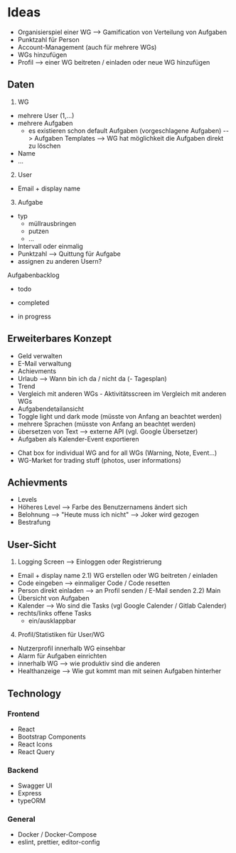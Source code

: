 # Ideas
- Organisierspiel einer WG --> Gamification von Verteilung von Aufgaben
- Punktzahl für Person 
- Account-Management (auch für mehrere WGs)
- WGs hinzufügen
- Profil --> einer WG beitreten / einladen oder neue WG hinzufügen

## Daten

1) WG
- mehrere User (1,...)
- mehrere Aufgaben 
    - es existieren schon default Aufgaben (vorgeschlagene Aufgaben) --> Aufgaben Templates
                                --> WG hat möglichkeit die Aufgaben direkt zu löschen
- Name
- ...

2) User
- Email + display name
3) Aufgabe
- typ 
    - müllrausbringen
    - putzen
    - ...
- Intervall oder einmalig
- Punktzahl
--> Quittung für Aufgabe
- assignen zu anderen Usern?

Aufgabenbacklog
- todo

- completed
- in progress

## Erweiterbares Konzept
- Geld verwalten
- E-Mail verwaltung
- Achievments
- Urlaub --> Wann bin ich da / nicht da
(- Tagesplan)
- Trend 
- Vergleich mit anderen WGs - Aktivitätsscreen im Vergleich mit anderen WGs 
- Aufgabendetailansicht
- Toggle light und dark mode (müsste von Anfang an beachtet werden)
- mehrere Sprachen (müsste von Anfang an beachtet werden)
- übersetzen von Text --> externe API (vgl. Google Übersetzer)
- Aufgaben als Kalender-Event exportieren

+ Chat box for individual WG and for all WGs (Warning, Note, Event...)
+ WG-Market for trading stuff (photos, user informations)

## Achievments
- Levels
- Höheres Level --> Farbe des Benutzernamens ändert sich
- Belohnung --> "Heute muss ich nicht" --> Joker wird gezogen
- Bestrafung

## User-Sicht
1) Logging Screen
--> Einloggen oder Registrierung
- Email + display name
2.1) WG erstellen oder WG beitreten / einladen
- Code eingeben --> einmaliger Code / Code resetten
- Person direkt einladen --> an Profil senden / E-Mail senden
2.2) Main
- Übersicht von Aufgaben
- Kalender --> Wo sind die Tasks (vgl Google Calender / Gitlab Calender) 
- rechts/links offene Tasks 
    - ein/ausklappbar
4) Profil/Statistiken für User/WG 
- Nutzerprofil innerhalb WG einsehbar
- Alarm für Aufgaben einrichten
- innerhalb WG --> wie produktiv sind die anderen
- Healthanzeige --> Wie gut kommt man mit seinen Aufgaben hinterher

## Technology
### Frontend
- React
- Bootstrap Components
- React Icons
- React Query

### Backend
- Swagger UI
- Express
- typeORM

### General
- Docker / Docker-Compose
- eslint, prettier, editor-config



